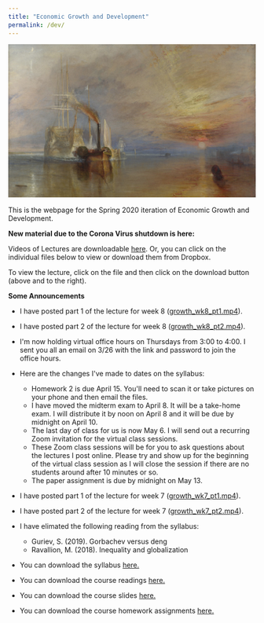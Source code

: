 ```yaml
---
title: "Economic Growth and Development"
permalink: /dev/
---
```


![fighting_temaraire](/assets/images/fighting_temaraire.png)

This is the webpage for the Spring 2020 iteration of Economic Growth and Development.

**New material due to the Corona Virus shutdown is here:**

Videos of Lectures are downloadable [here](https://github.com/noeldjohnson/Economic-Growth-and-Development-Lectures). Or, you can click on the individual files below to view or download them from Dropbox.

To view the lecture, click on the file and then click on the download button (above and to the right).

**Some Announcements**

* I have posted part 1 of the lecture for week 8 ([growth_wk8_pt1.mp4](https://www.dropbox.com/s/rgi00e19a644390/growth_wk8_pt1.mp4?dl=0)).

* I have posted part 2 of the lecture for week 8 ([growth_wk8_pt2.mp4](https://www.dropbox.com/s/j3n9rd2x4kiuup8/growth_wk8_pt2.mp4?dl=0)).

* I'm now holding virtual office hours on Thursdays from 3:00 to 4:00.  I sent you all an email on 3/26 with the link and password to join the office hours.

* Here are the changes I've made to dates on the syllabus:
  * Homework 2 is due April 15. You'll need to scan it or take pictures on your phone and then email the files.
  * I have moved the midterm exam to April 8. It will be a take-home exam. I will distribute it by noon on April 8 and it will be due by midnight on April 10.
  * The last day of class for us is now May 6. I will send out a recurring Zoom invitation for the virtual class sessions.
  * These Zoom class sessions will be for you to ask questions about the lectures I post online. Please try and show up for the beginning of the virtual class session as I will close the session if there are no students around after 10 minutes or so.
  * The paper assignment is due by midnight on May 13.

* I have posted part 1 of the lecture for week 7 ([growth_wk7_pt1.mp4](https://www.dropbox.com/s/2nenji4uulpbce1/growth_wk7_pt1.mp4?dl=0)).

* I have posted part 2 of the lecture for week 7 ([growth_wk7_pt2.mp4](https://www.dropbox.com/s/y8t0g5k7qvypc44/growth_wk7_pt2.mp4?dl=0)).

* I have elimated the following reading from the syllabus:
  * Guriev, S. (2019). Gorbachev versus deng
  * Ravallion, M. (2018). Inequality and globalization

* You can download the syllabus [here.](https://www.dropbox.com/s/jeu28blcv0lluxr/Dev_Sp20.pdf?dl=0)

* You can download the course readings [here.](https://www.dropbox.com/sh/73o3rocgha8gjlx/AAA-6pUMNYVaWRAL1vohtjBMa?dl=0)

* You can download the course slides [here.](https://www.dropbox.com/sh/tbs0gdeni64dnny/AADu8bVeOHLvGjdWs_ng_oRCa?dl=0)

* You can download the course homework assignments [here.](https://www.dropbox.com/sh/27idjdrjg28y0d9/AABoXkXdlP7zPbF_HIguzFoga?dl=0)
